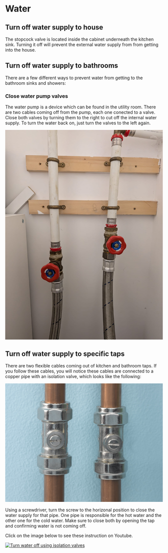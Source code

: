 # Water

## Turn off water supply to house

The stopcock valve is located inside the cabinet underneath the kitchen sink. Turning it off will prevent the external water supply from from getting into the house.

## Turn off water supply to bathrooms

There are a few different ways to prevent water from getting to the bathroom sinks and showers:

### Close water pump valves

The water pump is a device which can be found in the utility room. There are two cables coming off from the pump, each one conected to a valve. Close both valves by turning them to the right to cut off the internal water supply. To turn the water back on, just turn the valves to the left again.

![Pump valves](./pump-valves.jpeg)

## Turn off water supply to specific taps

There are two flexible cables coming out of kitchen and bathroom taps. If you follow these cables, you will notice these cables are connected to a copper pipe with an isolation valve, which looks like the following:

![Isolation valve](./isolation-valve.jpeg)

Using a screwdriver, turn the screw to the horizonal position to close the water supply for that pipe. One pipe is responsible for the hot water and the other one for the cold water. Make sure to close both by opening the tap and confirming water is not coming off.

Click on the image below to see these instruction on Youtube.

[![Turn water off using isolation valves](https://img.youtube.com/vi/JHUw-Qt96jE/0.jpg)](https://www.youtube.com/watch?v=JHUw-Qt96jE)